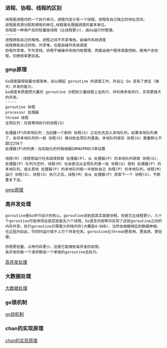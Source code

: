 ### 进程、协程、线程的区别

	线程是进程内的一个执行单元，进程内至少有一个线程，进程有自己独立的地址空间。
	进程是资源分配和拥有的单位,线程是处理器调度的基本单位。
	协程是一种用户态的轻量级线程（比线程更小），由Go运行时管理。
	-----
	进程拥有自己的堆栈，进程之间不共享堆栈，由操作系统调度
	线程拥有自己的栈，共享堆，也是由操作系统调度
	协程共享堆，不共享栈，协程不被操作系统内核管理，而是由用户程序调度控制。是用户态协程，切换效率更加高。

### gmp原理

	Go调度器很轻量也很简单，足以撑起 goroutine 的调度工作，并且让 Go 具有了原生（强大）并发的能力。
	Go调度本质是把大量的 goroutine 分配到少量线程上去执行，并利用多核并行，实现更强大的并发。
	-----
	goroutine 协程	
	processor 处理器	
	thread 线程
	全局队列：存放等待执行的协程(G)

	处理器(P)的本地队列：当创建一个新的 协程(G) 之后优先加入本地队列，如果本地队列满了，会将本地队列的一般 协程(G) 移动到全局队列里面，本地队列保存 协程(G) 数量默认不超过256个
	处理器(P)的列表：在初始化的时候根据GOMAXPROCS来设置

	线程(M)：线程想运行任务就得获取 处理器(P)，从 处理器(P) 的本地队列获取 协程(G)，处理器(P) 队列为空时，线程(M) 也会尝试从全局队列拿一批 协程(G) 放到 处理器(P) 的本地队列，或从其他 处理器(P) 的本地队列偷一半放到自己 协程(P) 的本地队列。线程(M) 运行 协程(G)，协程(G) 执行之后，线程(M) 会从 处理器(P) 获取下一个 协程(G)，不断重复下去。
[gmp原理](https://blog.csdn.net/bingshiwuyu/article/details/107783490)

### 高并发处理

	goroutine是Go并行设计的核心。goroutine说到底其实就是协程，但是它比线程更小，几十个goroutine可能体现在底层就是五六个线程，Go语言内部帮你实现了这些goroutine之间的内存共享。执行goroutine只需极少的栈内存(大概是4~5KB)，当然会根据相应的数据伸缩。也正因为如此，可同时运行成千上万个并发任务。goroutine比thread更易用、更高效、更轻便。

	协程更轻量，占用内存更小，这是它能做到高并发的前提。
	高并发的每一个请求都由一个单独的goroutine去执行。
[高并发处理](https://blog.csdn.net/feifeixiang2835/article/details/88261685)

### 大数据处理

[大数据处理](https://studygolang.com/topics/8546)

### go锁机制

[go锁机制](https://www.jianshu.com/p/d941af226b92)

### chan的实现原理

[chan的实现原理](http://c.biancheng.net/view/97.html)
